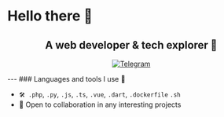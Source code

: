 <h1>Hello there 👋</h1>
<h2 align="center">A web developer & tech explorer 🚀</h2>
<p align="center">
  <a href="https://t.me/celian25" target="_blank">
    <img src="https://img.shields.io/badge/Telegram-2CA5E0?style=for-the-badge&logo=telegram&logoColor=white" alt="Telegram">
  </a>
</p>
---
### Languages and tools I use 🔧
<ul dir="auto">
    <li>
        <code>🛠️ .php</code>, 
        <code>.py</code>, 
        <code>.js</code>, 
        <code>.ts</code>, 
        <code>.vue</code>, 
        <code>.dart</code>, 
        <code>.dockerfile</code>
        <code>.sh</code>
    </li>
    <li>
    🤝 Open to collaboration in any interesting projects
    </li>
</ul>

<!---
Celian25/Celian25 is a ✨ special ✨ repository because its `README.md` (this file) appears on your GitHub profile.
You can click the Preview link to take a look at your changes.
--->
